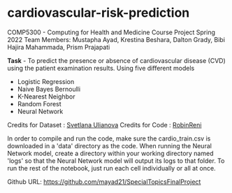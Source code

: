# cardiovascular-risk-prediction
COMP5300 - Computing for Health and Medicine Course Project
Spring 2022
Team Members: Mustapha Ayad, Krestina Beshara, Dalton Grady, Bibi Hajira Mahammada, Prism Prajapati

**Task** - To predict the presence or absence of cardiovascular disease (CVD) using the patient examination results. Using five different models
* Logistic Regression
* Naive Bayes Bernoulli
* K-Nearest Neighbor
* Random Forest
* Neural Network

Credits for Dataset : [Svetlana Ulianova](https://www.kaggle.com/sulianova)
Credits for Code : [RobinReni](https://www.kaggle.com/robinreni)

In order to compile and run the code, make sure the cardio_train.csv is downloaded in a 'data' directory as the code. When running the Neural Network model, create a directory within your working directory named 'logs' so that the Neural Network model  will output its logs to that folder. To run the rest of the notebook, just run each cell individually or all at once.

Github URL: https://github.com/mayad21/SpecialTopicsFinalProject
